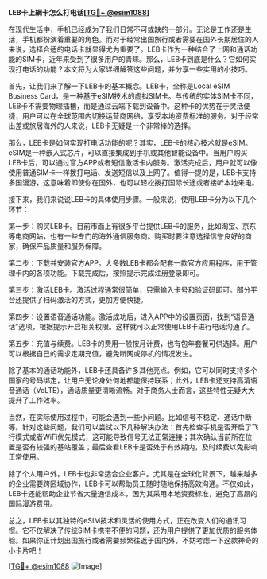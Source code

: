 **LEB卡上網卡怎么打电话[[TG💪+ @esim1088](https://t.me/s/esim1088)]**

在现代生活中，手机已经成为了我们日常不可或缺的一部分。无论是工作还是生活，手机都扮演着重要的角色。而对于经常出国旅行或者需要在国外长期居住的人来说，选择合适的电话卡就显得尤为重要了。LEB卡作为一种结合了上网和通话功能的SIM卡，近年来受到了很多用户的青睐。那么，LEB卡到底是什么？它如何实现打电话的功能？本文将为大家详细解答这些问题，并分享一些实用的小技巧。

首先，让我们来了解一下LEB卡的基本概念。LEB卡，全称是Local eSIM Business Card，是一种基于eSIM技术的虚拟SIM卡。与传统的实体SIM卡不同，LEB卡不需要物理插槽，而是通过云端下载到设备中。这种卡的优势在于灵活便捷，用户可以在全球范围内切换运营商网络，享受本地资费标准的服务。对于经常出差或旅居海外的人来说，LEB卡无疑是一个非常棒的选择。

那么，LEB卡是如何实现打电话功能的呢？其实，LEB卡的核心技术就是eSIM。eSIM是一种嵌入式芯片，可以直接集成到手机或其他智能设备中。当用户购买LEB卡后，可以通过官方APP或者短信激活卡内服务。激活完成后，用户就可以像使用普通SIM卡一样拨打电话、发送短信以及上网了。值得一提的是，LEB卡支持多国漫游，这意味着即使你在国外，也可以轻松拨打国际长途或者接听本地来电。

接下来，我们来说说LEB卡的具体使用步骤。一般来说，使用LEB卡分为以下几个环节：

第一步：购买LEB卡。目前市面上有很多平台提供LEB卡的服务，比如淘宝、京东等电商网站，也有一些专门的海外通信服务商。购买时要注意选择信誉良好的商家，确保产品质量和服务保障。

第二步：下载并安装官方APP。大多数LEB卡都会配套一款官方应用程序，用于管理卡内的各项功能。下载完成后，按照提示完成注册登录即可。

第三步：激活LEB卡。激活过程通常很简单，只需输入卡号和验证码即可。部分平台还提供了扫码激活的方式，更加方便快捷。

第四步：设置语音通话功能。激活成功后，进入APP中的设置页面，找到“语音通话”选项，根据提示开启相关权限。这样就可以正常使用LEB卡进行电话沟通了。

第五步：充值与续费。LEB卡的费用一般按月计费，也有包年套餐可供选择。用户可以根据自己的需求定期充值，避免断网或停机的情况发生。

除了基本的通话功能外，LEB卡还具备许多其他亮点。例如，它可以同时支持多个国家的号码绑定，让用户无论身处何地都能保持联系；此外，LEB卡还支持高清语音通话（VoLTE），通话质量更清晰流畅。对于商务人士而言，这些特性无疑大大提升了工作效率。

当然，在实际使用过程中，可能会遇到一些小问题。比如信号不稳定、通话中断等。针对这些问题，我们可以尝试以下几种解决办法：首先检查手机是否开启了飞行模式或者WiFi优先模式，这可能导致信号无法正常连接；其次确认当前所在位置是否有较强的基站覆盖；最后查看LEB卡是否处于有效期内，及时续费以免影响正常使用。

除了个人用户外，LEB卡也非常适合企业客户。尤其是在全球化背景下，越来越多的企业需要跨区域协作，LEB卡可以帮助员工随时随地保持高效沟通。不仅如此，LEB卡还能帮助企业节省大量通信成本，因为其采用本地资费标准，避免了高昂的国际漫游费用。

总之，LEB卡以其独特的eSIM技术和灵活的使用方式，正在改变人们的通讯习惯。它不仅解决了传统SIM卡携带不便的问题，还为用户提供了更加优质的服务体验。如果你正计划出国旅行或者需要频繁往返于国内外，不妨考虑一下这款神奇的小卡片吧！

[[TG💪+ @esim1088](https://t.me/s/esim1088) ![Image](https://i.postimg.cc/4NQfJmqS/Snipaste-2025-05-13-00-14-12.png)]